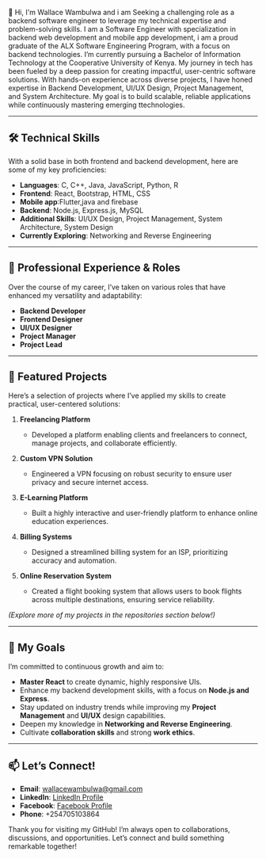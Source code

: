 👋 Hi, I'm Wallace Wambulwa and i am 
Seeking a challenging role as a backend software engineer to leverage my technical expertise and problem-solving skills.
I am a Software Engineer with specialization in backend web development and mobile app development, i am a proud graduate of the ALX Software Engineering Program, with a focus on backend technologies. I’m currently pursuing a Bachelor of Information Technology at the Cooperative University of Kenya.
My journey in tech has been fueled by a deep passion for creating impactful, user-centric software solutions. With hands-on experience across diverse projects, I have honed expertise in Backend Development, UI/UX Design, Project Management, and System Architecture. My goal is to build scalable, reliable applications while continuously mastering emerging ttechnologies.

---

## 🛠️ Technical Skills
With a solid base in both frontend and backend development, here are some of my key proficiencies:

- **Languages**: C, C++, Java, JavaScript, Python, R
- **Frontend**: React, Bootstrap, HTML, CSS
- **Mobile app**:Flutter,java and firebase
- **Backend**: Node.js, Express.js, MySQL
- **Additional Skills**: UI/UX Design, Project Management, System Architecture, System Design
- **Currently Exploring**: Networking and Reverse Engineering

---

## 💼 Professional Experience & Roles
Over the course of my career, I’ve taken on various roles that have enhanced my versatility and adaptability:

- **Backend Developer**
- **Frontend Designer**
- **UI/UX Designer**
- **Project Manager**
- **Project Lead**

---

## 🌟 Featured Projects
Here’s a selection of projects where I’ve applied my skills to create practical, user-centered solutions:

1. **Freelancing Platform**
   - Developed a platform enabling clients and freelancers to connect, manage projects, and collaborate efficiently.

2. **Custom VPN Solution**
   - Engineered a VPN focusing on robust security to ensure user privacy and secure internet access.

3. **E-Learning Platform**
   - Built a highly interactive and user-friendly platform to enhance online education experiences.

4. **Billing Systems**
   - Designed a streamlined billing system for an ISP, prioritizing accuracy and automation.

5. **Online Reservation System**
   - Created a flight booking system that allows users to book flights across multiple destinations, ensuring service reliability.

*(Explore more of my projects in the repositories section below!)*

---

## 🎯 My Goals
I’m committed to continuous growth and aim to:

- **Master React** to create dynamic, highly responsive UIs.
- Enhance my backend development skills, with a focus on **Node.js and Express**.
- Stay updated on industry trends while improving my **Project Management** and **UI/UX** design capabilities.
- Deepen my knowledge in **Networking and Reverse Engineering**.
- Cultivate **collaboration skills** and strong **work ethics**.

---

## 📫 Let’s Connect!
- **Email**: [wallacewambulwa@gmail.com](mailto:wallacewambulwa@gmail.com)
- **LinkedIn**: [LinkedIn Profile](https://www.linkedin.com/in/WallaceWambulwa)
- **Facebook**: [Facebook Profile](https://facebook.com/WallaceWambulwa)
- **Phone**: +254705103864

Thank you for visiting my GitHub! I’m always open to collaborations, discussions, and opportunities. Let’s connect and build something remarkable together!
